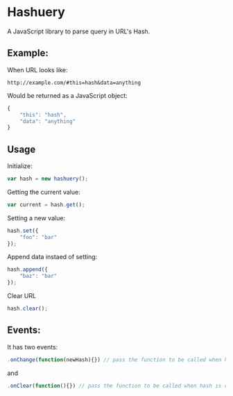 # Hashuery

A JavaScript library to parse query in URL's Hash.

Example:
-------

When URL looks like:

```
http://example.com/#this=hash&data=anything
```

Would be returned as a JavaScript object:

```javascript
{
    "this": "hash",
    "data": "anything"
}
```


Usage
-----

 Initialize:
```javascript
var hash = new hashuery();
```

Getting the current value:
```javascript
var current = hash.get();
```

Setting a new value:
```javascript
hash.set({
    "foo": "bar"
});
```

Append data instaed of setting:
```javascript
hash.append({
    "baz": "bar"
});
```

Clear URL
```javascript
hash.clear();
```

Events:
------

It has two events:

```javascript
.onChange(function(newHash){}) // pass the function to be called when hash changes
```
and
```javascript
.onClear(function(){}) // pass the function to be called when hash is cleared
```

